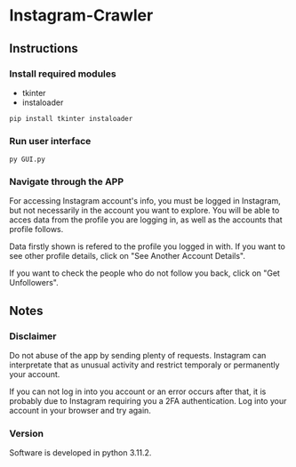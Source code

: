 # Instagram-Crawler

## Instructions

### Install required modules
- tkinter
- instaloader
```
pip install tkinter instaloader
````

### Run user interface
```
py GUI.py
````

### Navigate through the APP
For accessing Instagram account's info, you must be logged in Instagram, but not necessarily in the account you want to explore. You will be able to acces data from the profile you are logging in, as well as the accounts that profile follows.

Data firstly shown is refered to the profile you logged in with. If you want to see other profile details, click on "See Another Account Details".

If you want to check the people who do not follow you back, click on "Get Unfollowers".


## Notes

### Disclaimer
Do not abuse of the app by sending plenty of requests. Instagram can interpretate that as unusual activity and restrict temporaly or permanently your account.

If you can not log in into you account or an error occurs after that, it is probably due to Instagram requiring you a 2FA authentication. Log into your account in your browser and try again.

### Version
Software is developed in python 3.11.2.

